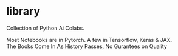 # library
Collection of Python Ai Colabs. 

Most Notebooks are in Pytorch. A few in Tensorflow, Keras & JAX. <br />
The Books Come In As History Passes, No Gurantees on Quality 
